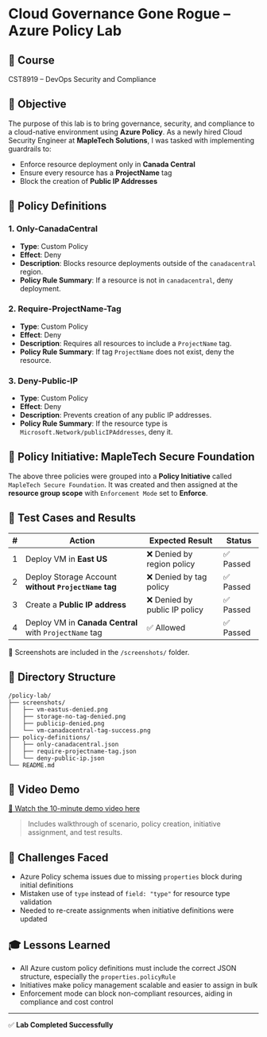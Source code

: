 # Cloud Governance Gone Rogue – Azure Policy Lab

## 📘 Course
CST8919 – DevOps Security and Compliance

## 🎯 Objective
The purpose of this lab is to bring governance, security, and compliance to a cloud-native environment using **Azure Policy**. As a newly hired Cloud Security Engineer at **MapleTech Solutions**, I was tasked with implementing guardrails to:

- Enforce resource deployment only in **Canada Central**
- Ensure every resource has a **ProjectName** tag
- Block the creation of **Public IP Addresses**

## 🧱 Policy Definitions

### 1. Only-CanadaCentral
- **Type**: Custom Policy
- **Effect**: Deny
- **Description**: Blocks resource deployments outside of the `canadacentral` region.
- **Policy Rule Summary**: If a resource is not in `canadacentral`, deny deployment.

### 2. Require-ProjectName-Tag
- **Type**: Custom Policy
- **Effect**: Deny
- **Description**: Requires all resources to include a `ProjectName` tag.
- **Policy Rule Summary**: If tag `ProjectName` does not exist, deny the resource.

### 3. Deny-Public-IP
- **Type**: Custom Policy
- **Effect**: Deny
- **Description**: Prevents creation of any public IP addresses.
- **Policy Rule Summary**: If the resource type is `Microsoft.Network/publicIPAddresses`, deny it.

## 🧩 Policy Initiative: MapleTech Secure Foundation

The above three policies were grouped into a **Policy Initiative** called `MapleTech Secure Foundation`. It was created and then assigned at the **resource group scope** with `Enforcement Mode` set to **Enforce**.

## 🧪 Test Cases and Results

| # | Action | Expected Result | Status |
|---|--------|------------------|--------|
| 1 | Deploy VM in **East US** | ❌ Denied by region policy | ✅ Passed |
| 2 | Deploy Storage Account **without `ProjectName` tag** | ❌ Denied by tag policy | ✅ Passed |
| 3 | Create a **Public IP address** | ❌ Denied by public IP policy | ✅ Passed |
| 4 | Deploy VM in **Canada Central** with `ProjectName` tag | ✅ Allowed | ✅ Passed |

📸 Screenshots are included in the `/screenshots/` folder.

## 📂 Directory Structure

```
/policy-lab/
├── screenshots/
│   ├── vm-eastus-denied.png
│   ├── storage-no-tag-denied.png
│   ├── publicip-denied.png
│   └── vm-canadacentral-tag-success.png
├── policy-definitions/
│   ├── only-canadacentral.json
│   ├── require-projectname-tag.json
│   └── deny-public-ip.json
└── README.md
```

## 🎥 Video Demo

[🔗 Watch the 10-minute demo video here](https://your-demo-link.com)

> Includes walkthrough of scenario, policy creation, initiative assignment, and test results.

## 🚧 Challenges Faced

- Azure Policy schema issues due to missing `properties` block during initial definitions
- Mistaken use of `type` instead of `field: "type"` for resource type validation
- Needed to re-create assignments when initiative definitions were updated

## 🎓 Lessons Learned

- All Azure custom policy definitions must include the correct JSON structure, especially the `properties.policyRule`
- Initiatives make policy management scalable and easier to assign in bulk
- Enforcement mode can block non-compliant resources, aiding in compliance and cost control

---

✅ **Lab Completed Successfully**
